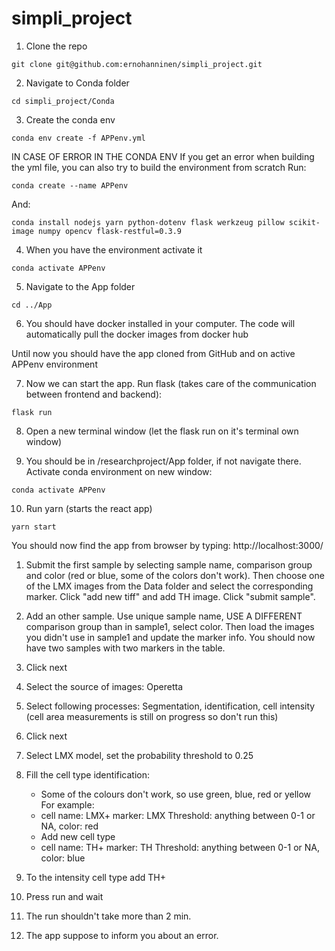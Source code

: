 # simpli_project
1. Clone the repo
```
git clone git@github.com:ernohanninen/simpli_project.git
```

2. Navigate to Conda folder
```
cd simpli_project/Conda
```

3. Create the conda env
```
conda env create -f APPenv.yml
```
IN CASE OF ERROR IN THE CONDA ENV
If you get an error when building the yml file, you can also try to build the environment from scratch
Run:
```
conda create --name APPenv
```
And:
```
conda install nodejs yarn python-dotenv flask werkzeug pillow scikit-image numpy opencv flask-restful=0.3.9

```

4. When you have the environment activate it
```
conda activate APPenv
```

5. Navigate to the App folder
```
cd ../App
```

6. You should have docker installed in your computer. The code will automatically pull the docker images from docker hub


Until now you should have the app cloned from GitHub and on active APPenv environment

7. Now we can start the app. Run flask (takes care of the communication between frontend and backend):
```
flask run
```

8. Open a new terminal window (let the flask run on it's terminal own window)

9. You should be in /researchproject/App folder, if not navigate there. Activate conda environment on new window: 
```
conda activate APPenv
```

10. Run yarn (starts the react app)
```
yarn start
```


You should now find the app from browser by typing: http://localhost:3000/


1. Submit the first sample by selecting sample name, comparison group and color (red or blue, some of the colors don't work). Then choose one of the LMX images from the Data folder and select the corresponding marker. Click "add new tiff" and add TH image. Click "submit sample".
2. Add an other sample. Use unique sample name, USE A DIFFERENT comparison group than in sample1, select color. Then load the images you didn't use in sample1 and update the marker info. You should now have two samples with two markers in the table.
3. Click next
4. Select the source of images: Operetta
5. Select following processes: Segmentation, identification, cell intensity (cell area measurements is still on progress so don't run this)
6. Click next
7. Select LMX model, set the probability threshold to 0.25
8. Fill the cell type identification: 
   - Some of the colours don't work, so use green, blue, red or yellow 
For example:
   - cell name: LMX+ marker: LMX Threshold: anything between 0-1 or NA, color: red
   - Add new cell type
   - cell name: TH+ marker: TH Threshold: anything between 0-1 or NA, color: blue
   
9. To the intensity cell type add TH+
10. Press run and wait
11. The run shouldn't take more than 2 min.
12. The app suppose to inform you about an error. 
